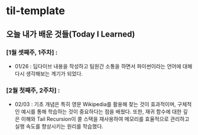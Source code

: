 # til-template

## 오늘 내가 배운 것들(Today I Learned)

### [1월 셋째주, 1주차] : 
- 01/26 : 딥다이브 내용을 작성하고 팀원간 소통을 하면서 파이썬이라는 언어에 대해 다시 생각해보는 계기가 되었다.

### [2월 첫째주, 2주차] : 
- 02/03 : 기초 개념은 특히 영문 Wikipedia를 활용해 찾는 것이 효과적이며, 구체적인 예시를 통해 학습하는 것이 중요하다는 점을 배웠다. 또한, 재귀 함수에 대한 깊은 이해와 Tail Recursion이 콜 스택을 재사용하여 메모리를 효율적으로 관리하고 실행 속도를 향상시키는 원리를 학습했다.